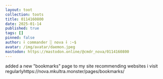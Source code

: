 ```yaml
---
layout: toot
collection: toots
title: 0114160800
date: 2025-01-14
published: true
tags: []
pinned: false
author: ⸸ commander ░ nova ⸸ :~$
avatar: /img/avatar/daemon.jpeg
mastodon: https://mastodon.online/@cmdr_nova/0114160800
---
```


added a new "bookmarks" page to my site recommending websites i visit regularlyhttps://nova.mkultra.monster/pages/bookmarks/
